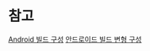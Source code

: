 # 참고
[Android 빌드 구성](https://developer.android.com/studio/build/index.html)
[안드로이드 빌드 변형 구성](https://developer.android.com/studio/build/build-variants.html?hl=ko)
